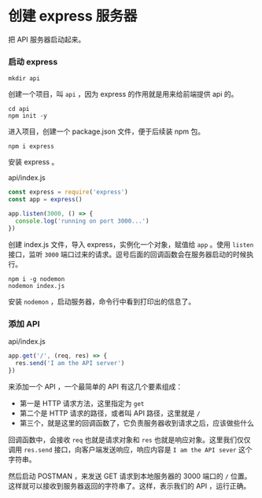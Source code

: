 # 创建 express 服务器

把 API 服务器启动起来。

### 启动 express

```
mkdir api
```

创建一个项目，叫 `api` ，因为 express 的作用就是用来给前端提供 api 的。

```
cd api
npm init -y
```

进入项目，创建一个 package.json 文件，便于后续装 npm 包。

```
npm i express
```

安装 express 。

api/index.js

```js
const express = require('express')
const app = express()

app.listen(3000, () => {
  console.log('running on port 3000...')
})
```

创建 index.js 文件，导入 express，实例化一个对象，赋值给 `app` 。使用 `listen` 接口，监听 `3000` 端口过来的请求。逗号后面的回调函数会在服务器启动的时候执行。

```
npm i -g nodemon
nodemon index.js
```

安装 `nodemon` ，启动服务器，命令行中看到打印出的信息了。

### 添加 API

api/index.js

```js
app.get('/', (req, res) => {
  res.send('I am the API server')
})
```

来添加一个 API ，一个最简单的 API 有这几个要素组成：

* 第一是 HTTP 请求方法，这里指定为 `get`
* 第二个是 HTTP 请求的路径，或者叫 API 路径，这里就是 `/`
* 第三个，就是这里的回调函数了，它负责服务器收到请求之后，应该做些什么

回调函数中，会接收 `req` 也就是请求对象和 `res` 也就是响应对象。这里我们仅仅调用 `res.send` 接口，向客户端发送响应，响应内容是 `I am the API sever` 这个字符串。

然后启动 POSTMAN ，来发送 GET 请求到本地服务器的 3000 端口的 `/` 位置。这样就可以接收到服务器返回的字符串了。这样，表示我们的 API ，运行正确。
